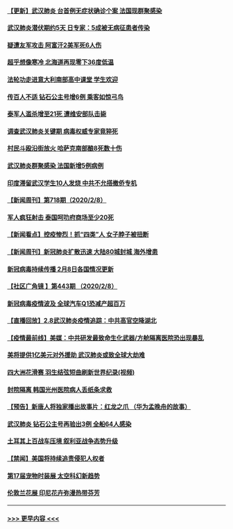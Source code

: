#### [【更新】武汉肺炎 台首例无症状确诊个案 法国现群聚感染](../pages/prog202/a102770740.md?t=02092122) 
#### [武汉肺炎潜伏期约5天 日专家：5成被无病征患者传染](../pages/prog202/a102773145.md?t=02092122) 
#### [疑遭友军攻击 阿富汗2美军死6人伤](../pages/prog202/a102773140.md?t=02092122) 
#### [超乎想像寒冷 北海道再现零下36度低温](../pages/prog202/a102773122.md?t=02092122) 
#### [法轮功走进意大利南部高中课堂 学生欢迎](../pages/prog202/a102773105.md?t=02092122) 
#### [传百人不适 钻石公主号增6例 乘客如惊弓鸟](../pages/prog202/a102773051.md?t=02092122) 
#### [泰军人滥杀增至21死 遭维安部队击毙](../pages/prog202/a102772913.md?t=02092122) 
#### [调查武汉肺炎关键期 病毒权威专家竟猝死](../pages/prog202/a102773033.md?t=02092122) 
#### [村民斗殴沿街放火 哈萨克南部酿8死数十伤](../pages/prog202/a102772980.md?t=02092122) 
#### [武汉肺炎群聚感染 法国新增5例病例](../pages/prog202/a102772957.md?t=02092122) 
#### [印度滞留武汉学生10人发烧 中共不允搭撤侨专机](../pages/prog202/a102772946.md?t=02092122) 
#### [【新闻周刊】第718期（2020/2/8）](../pages/prog202/a102772921.md?t=02092122) 
#### [军人疯狂射击 泰国呵叻府商场至少20死](../pages/prog202/a102772833.md?t=02092122) 
#### [【新闻看点】控疫惨烈！抓“四类”人 女子脖子被扭断](../pages/prog202/a102772896.md?t=02092122) 
#### [【新闻周刊】新冠肺炎扩散迅速 大陆80城封城 海外增患](../pages/prog202/a102772852.md?t=02092122) 
#### [新冠病毒持续传播 2月8日各国情况更新](../pages/prog202/a102772826.md?t=02092122) 
#### [【社区广角镜  】第443期  （2020/2/8）](../pages/prog202/a102772736.md?t=02092122) 
#### [新冠病毒疫情波及 全球汽车Q1恐减产超百万](../pages/prog202/a102772695.md?t=02092122) 
#### [【直播回放】2.8武汉肺炎疫情追踪：中共高官空降湖北](../pages/prog202/a102772618.md?t=02092122) 
#### [【疫情最前线】美媒：中共研发最致命生化武器/方舱隔离医院恐出现暴乱](../pages/prog202/a102772439.md?t=02092122) 
#### [美将提供1亿美元对外援助 武汉肺炎或致全球大劫难](../pages/prog202/a102772361.md?t=02092122) 
#### [四大洲花滑赛 羽生结弦短曲刷新世界纪录(视频)](../pages/prog202/a102772341.md?t=02092122) 
#### [封院隔离 韩国光州医院病人丢纸条求救](../pages/prog202/a102772282.md?t=02092122) 
#### [【预告】新唐人将独家播出故事片：红龙之爪 （华为孟晚舟的故事）](../pages/prog202/a102767728.md?t=02092122) 
#### [武汉肺炎 钻石公主号再验出3例 全船64人感染](../pages/prog202/a102771726.md?t=02092122) 
#### [土耳其上百战车压境 叙利亚战争态势升级](../pages/prog202/a102772132.md?t=02092122) 
#### [【禁闻】美国将持续追责侵犯人权者](../pages/prog202/a102772042.md?t=02092122) 
#### [第17届宠物时装展 太空科幻新趋势](../pages/prog202/a102772033.md?t=02092122) 
#### [伦敦兰花展 印尼花卉弥漫热带芬芳](../pages/prog202/a102772026.md?t=02092122) 

----
#### [ >>> 更早内容 <<< ](../indexes/prog202-earlier.md)
